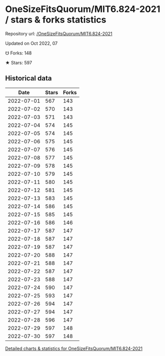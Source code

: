 # OneSizeFitsQuorum/MIT6.824-2021 / stars & forks statistics

Repository url: [/OneSizeFitsQuorum/MIT6.824-2021](https://github.com/OneSizeFitsQuorum/MIT6.824-2021)

Updated on Oct 2022, 07

☋ Forks: 148

★ Stars: 597

## Historical data
| Date | Stars | Forks |
|------|-------|-------|
| 2022-07-01 | 567 | 143 | 
| 2022-07-02 | 570 | 143 | 
| 2022-07-03 | 571 | 143 | 
| 2022-07-04 | 574 | 145 | 
| 2022-07-05 | 574 | 145 | 
| 2022-07-06 | 575 | 145 | 
| 2022-07-07 | 576 | 145 | 
| 2022-07-08 | 577 | 145 | 
| 2022-07-09 | 578 | 145 | 
| 2022-07-10 | 579 | 145 | 
| 2022-07-11 | 580 | 145 | 
| 2022-07-12 | 581 | 145 | 
| 2022-07-13 | 583 | 145 | 
| 2022-07-14 | 586 | 145 | 
| 2022-07-15 | 585 | 145 | 
| 2022-07-16 | 586 | 146 | 
| 2022-07-17 | 587 | 147 | 
| 2022-07-18 | 587 | 147 | 
| 2022-07-19 | 587 | 147 | 
| 2022-07-20 | 588 | 147 | 
| 2022-07-21 | 588 | 147 | 
| 2022-07-22 | 587 | 147 | 
| 2022-07-23 | 588 | 147 | 
| 2022-07-24 | 590 | 147 | 
| 2022-07-25 | 593 | 147 | 
| 2022-07-26 | 594 | 147 | 
| 2022-07-27 | 594 | 147 | 
| 2022-07-28 | 596 | 147 | 
| 2022-07-29 | 597 | 148 | 
| 2022-07-30 | 597 | 148 | 


[Detailed charts & statistics for OneSizeFitsQuorum/MIT6.824-2021](https://reviewgithub.com/rep/OneSizeFitsQuorum/MIT6.824-2021)

